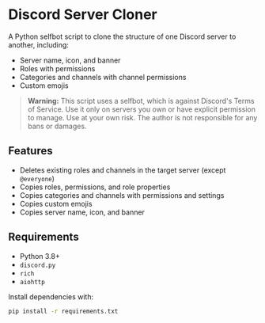# Discord Server Cloner

A Python selfbot script to clone the structure of one Discord server to another, including:

- Server name, icon, and banner
- Roles with permissions
- Categories and channels with channel permissions
- Custom emojis

> **Warning:** This script uses a selfbot, which is against Discord's Terms of Service. Use it only on servers you own or have explicit permission to manage. Use at your own risk. The author is not responsible for any bans or damages.

## Features

- Deletes existing roles and channels in the target server (except `@everyone`)
- Copies roles, permissions, and role properties
- Copies categories and channels with permissions and settings
- Copies custom emojis
- Copies server name, icon, and banner

## Requirements

- Python 3.8+
- `discord.py`
- `rich`
- `aiohttp`

Install dependencies with:

```bash
pip install -r requirements.txt
